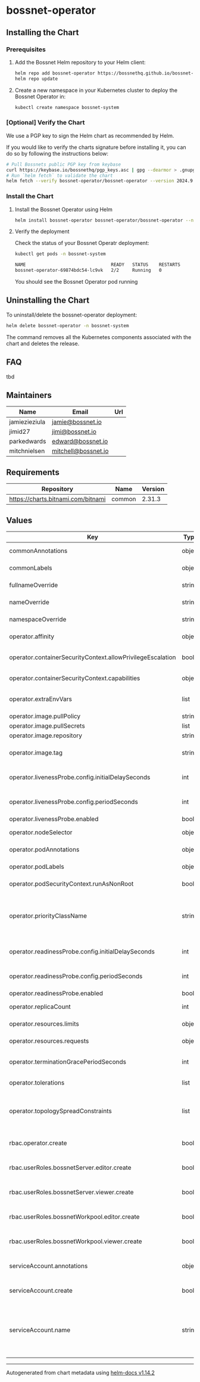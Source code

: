 # bossnet-operator

## Installing the Chart

### Prerequisites

1. Add the Bossnet Helm repository to your Helm client:

    ```bash
    helm repo add bossnet-operator https://bossnethq.github.io/bossnet-operator
    helm repo update
    ```

2. Create a new namespace in your Kubernetes cluster to deploy the Bossnet Operator in:

    ```bash
    kubectl create namespace bossnet-system
    ```

### [Optional] Verify the Chart

We use a PGP key to sign the Helm chart as recommended by Helm.

If you would like to verify the charts signature before installing it, you can do so by following the instructions below:

```bash
# Pull Bossnets public PGP key from keybase
curl https://keybase.io/bossnethq/pgp_keys.asc | gpg --dearmor > .gnupg/pubring.gpg
# Run `helm fetch` to validate the chart
helm fetch --verify bossnet-operator/bossnet-operator --version 2024.9.15203739 --keyring .gnupg/pubring.gpg
```

### Install the Chart

1. Install the Bossnet Operator using Helm

    ```bash
    helm install bossnet-operator bossnet-operator/bossnet-operator --namespace=bossnet-system -f values.yaml
    ```

2. Verify the deployment

    Check the status of your Bossnet Operatr deployment:

    ```bash
    kubectl get pods -n bossnet-system

    NAME                                READY   STATUS    RESTARTS       AGE
    bossnet-operator-69874bdc54-lc9vk   2/2     Running   0              25m
    ```

    You should see the Bossnet Operator pod running

## Uninstalling the Chart

To uninstall/delete the bossnet-operator deployment:

```bash
helm delete bossnet-operator -n bossnet-system
```

The command removes all the Kubernetes components associated with the chart and deletes the release.

## FAQ
tbd

## Maintainers

| Name | Email | Url |
| ---- | ------ | --- |
| jamiezieziula | <jamie@bossnet.io> |  |
| jimid27 | <jimi@bossnet.io> |  |
| parkedwards | <edward@bossnet.io> |  |
| mitchnielsen | <mitchell@bossnet.io> |  |

## Requirements

| Repository | Name | Version |
|------------|------|---------|
| https://charts.bitnami.com/bitnami | common | 2.31.3 |

## Values

| Key | Type | Default | Description |
|-----|------|---------|-------------|
| commonAnnotations | object | `{}` | annotations to add to all deployed objects |
| commonLabels | object | `{"app.kubernetes.io/component":"operator"}` | labels to add to all deployed objects |
| fullnameOverride | string | `"bossnet-operator"` | fully override common.names.fullname |
| nameOverride | string | `""` | partially overrides common.names.name |
| namespaceOverride | string | `""` | fully override common.names.namespace |
| operator.affinity | object | `{}` | affinity for operator pods assignment |
| operator.containerSecurityContext.allowPrivilegeEscalation | bool | `false` | set operator containers' security context allowPrivilegeEscalation |
| operator.containerSecurityContext.capabilities | object | `{"drop":["ALL"]}` | set operator container's security context capabilities |
| operator.extraEnvVars | list | `[]` | array with environment variables to add to operator container |
| operator.image.pullPolicy | string | `"IfNotPresent"` | operator image pull policy |
| operator.image.pullSecrets | list | `[]` | operator image pull secrets |
| operator.image.repository | string | `"boss-net/bossnet-operator"` | operator image repository |
| operator.image.tag | string | `"latest"` | operator image tag (immutable tags are recommended) |
| operator.livenessProbe.config.initialDelaySeconds | int | `15` | The number of seconds to wait before starting the first probe. |
| operator.livenessProbe.config.periodSeconds | int | `20` | The number of seconds to wait between consecutive probes. |
| operator.livenessProbe.enabled | bool | `true` |  |
| operator.nodeSelector | object | `{}` | node labels for operator pods assignment |
| operator.podAnnotations | object | `{}` | extra annotations for operator pod |
| operator.podLabels | object | `{}` | extra labels for operator pod |
| operator.podSecurityContext.runAsNonRoot | bool | `true` | set operator pod's security context runAsNonRoot |
| operator.priorityClassName | string | `""` | priority class name to use for the operator pods; if the priority class is empty or doesn't exist, the operator pods are scheduled without a priority class |
| operator.readinessProbe.config.initialDelaySeconds | int | `5` | The number of seconds to wait before starting the first probe. |
| operator.readinessProbe.config.periodSeconds | int | `10` | The number of seconds to wait between consecutive probes. |
| operator.readinessProbe.enabled | bool | `true` |  |
| operator.replicaCount | int | `1` | number of operator replicas to deploy |
| operator.resources.limits | object | `{"cpu":"500m","memory":"128Mi"}` | the requested limits for the operator container |
| operator.resources.requests | object | `{"cpu":"10m","memory":"64Mi"}` | the requested resources for the operator container |
| operator.terminationGracePeriodSeconds | int | `10` | seconds operator pod needs to terminate gracefully |
| operator.tolerations | list | `[]` | tolerations for operator pods assignment |
| operator.topologySpreadConstraints | list | `[]` | topology spread constraints for operator pod assignment spread across your cluster among failure-domains |
| rbac.operator.create | bool | `true` | specifies whether the operator role & role binding should be created |
| rbac.userRoles.bossnetServer.editor.create | bool | `true` | specifies whether the server editor role should be created |
| rbac.userRoles.bossnetServer.viewer.create | bool | `true` | specifies whether the server viewer role should be created |
| rbac.userRoles.bossnetWorkpool.editor.create | bool | `true` | specifies whether the workpool editor role should be created |
| rbac.userRoles.bossnetWorkpool.viewer.create | bool | `true` | specifies whether the workpool viewer role should be created |
| serviceAccount.annotations | object | `{}` | additional service account annotations (evaluated as a template) |
| serviceAccount.create | bool | `true` | specifies whether a ServiceAccount should be created |
| serviceAccount.name | string | `""` | the name of the ServiceAccount to use. if not set and create is true, a name is generated using the common.names.fullname template |

----------------------------------------------
Autogenerated from chart metadata using [helm-docs v1.14.2](https://github.com/norwoodj/helm-docs/releases/v1.14.2)
